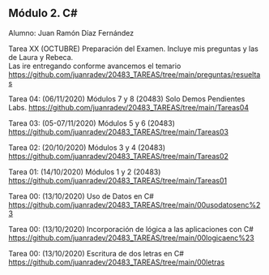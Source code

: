 ## Módulo 2. C#

Alumno: Juan Ramón Díaz Fernández

Tarea XX   (OCTUBRE)   Preparación del Examen. Incluye mis preguntas y las de Laura y Rebeca.  
Las ire entregando conforme avancemos el temario https://github.com/juanradev/20483_TAREAS/tree/main/preguntas/resueltas


Tarea 04:  (06/11/2020)  Módulos 7 y 8 (20483) Solo Demos Pendientes Labs. https://github.com/juanradev/20483_TAREAS/tree/main/Tareas04

Tarea 03:  (05-07/11/2020)  Módulos 5 y 6 (20483) https://github.com/juanradev/20483_TAREAS/tree/main/Tareas03

Tarea 02:  (20/10/2020)  Módulos 3 y 4 (20483) https://github.com/juanradev/20483_TAREAS/tree/main/Tareas02

Tarea 01:  (14/10/2020)  Módulos 1 y 2 (20483) https://github.com/juanradev/20483_TAREAS/tree/main/Tareas01

Tarea 00:  (13/10/2020)  Uso de Datos en C#  https://github.com/juanradev/20483_TAREAS/tree/main/00usodatosenc%23

Tarea 00:  (13/10/2020)  Incorporación de lógica a las aplicaciones con C# https://github.com/juanradev/20483_TAREAS/tree/main/00logicaenc%23

Tarea 00:  (13/10/2020)  Escritura de dos letras en C#  https://github.com/juanradev/20483_TAREAS/tree/main/00letras



